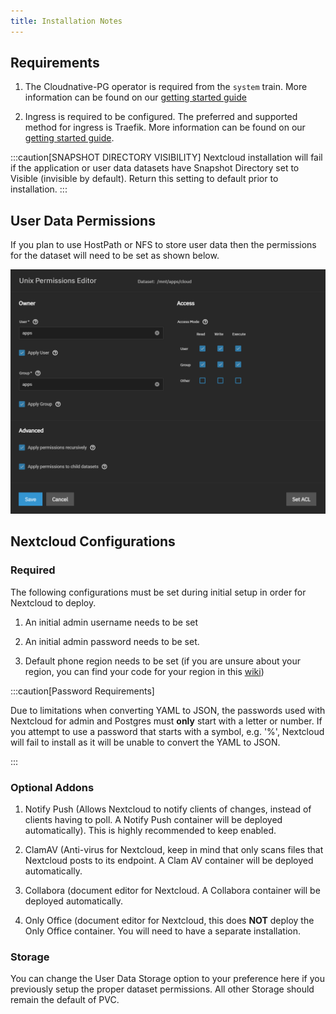 ```yaml
---
title: Installation Notes
---
```


## Requirements

1. The Cloudnative-PG operator is required from the `system` train. More information can be found on our [getting started guide](/scale/guides/getting-started/#prometheus-and-cnpg-system-app-installations)

2. Ingress is required to be configured. The preferred and supported method for ingress is Traefik. More information can be
   found on our [getting started guide](/scale/guides/getting-started/#traefik-installation-for-ingress--reverse-proxy-support-with-truecharts-apps).

:::caution[SNAPSHOT DIRECTORY VISIBILITY]
Nextcloud installation will fail if the application or user data datasets have Snapshot Directory set to Visible (invisible by default). Return this setting to default prior to installation.
:::

## User Data Permissions

If you plan to use HostPath or NFS to store user data then the permissions for the dataset will need to be set as shown below.

![userdata-perms](./img/userdata-perms.png)

## Nextcloud Configurations

### Required

The following configurations must be set during initial setup in order for Nextcloud to deploy.

1. An initial admin username needs to be set

2. An initial admin password needs to be set. 

3. Default phone region needs to be set (if you are unsure about your region, you can find your code for your region in this [wiki](https://en.wikipedia.org/wiki/ISO_3166-1_alpha-2#Officially_assigned_code_elements))

:::caution[Password Requirements]

Due to limitations when converting YAML to JSON, the passwords used with Nextcloud for admin and Postgres must **only** start with a letter or number. If you attempt to use a password that starts with a symbol, e.g. '%', Nextcloud will fail to install as it will be unable to convert the YAML to JSON.

:::

### Optional Addons

1. Notify Push (Allows Nextcloud to notify clients of changes, instead of clients having to poll. A Notify Push container will be deployed automatically). This is highly recommended to keep enabled.

2. ClamAV (Anti-virus for Nextcloud, keep in mind that only scans files that Nextcloud posts to its endpoint. A Clam AV container will be deployed automatically.

3. Collabora (document editor for Nextcloud. A Collabora container will be deployed automatically.

4. Only Office (document editor for Nextcloud, this does **NOT** deploy the Only Office container.
   You will need to have a separate installation.

### Storage

You can change the User Data Storage option to your preference here if you previously setup the proper dataset permissions. All other Storage should remain the default of PVC.

